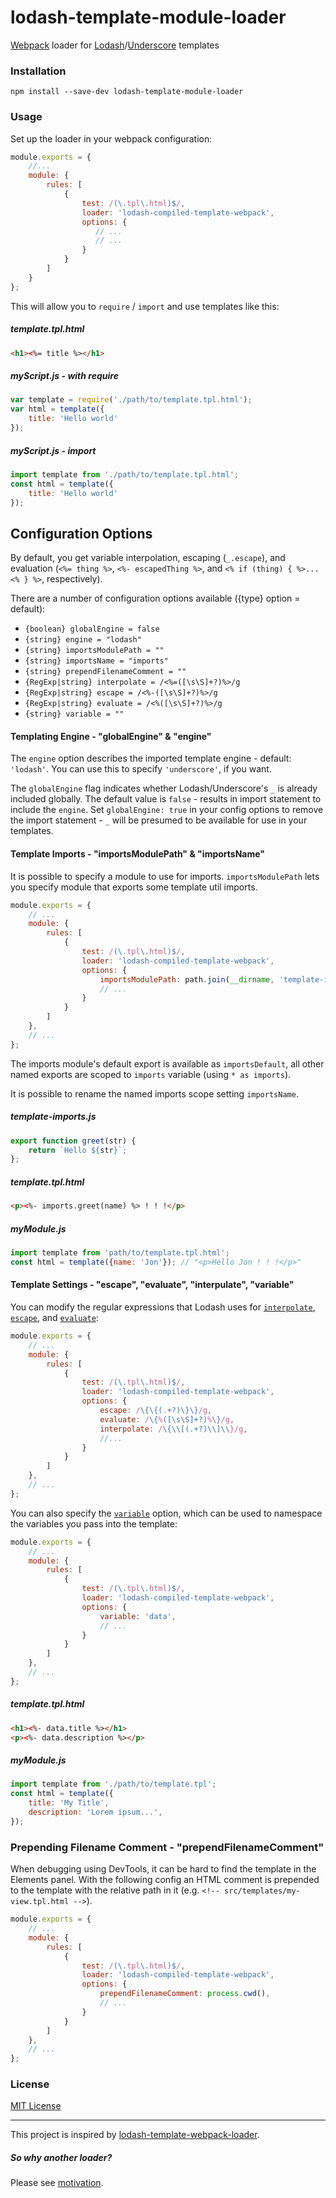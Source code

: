 # lodash-template-module-loader

[Webpack](https://webpack.js.org/) loader for [Lodash](https://lodash.com/docs#template)/[Underscore](https://underscorejs.org/#template) templates

### Installation

    npm install --save-dev lodash-template-module-loader

### Usage

Set up the loader in your webpack configuration:

```js
module.exports = {
    //...
    module: {
        rules: [
            {
                test: /(\.tpl\.html)$/,
                loader: 'lodash-compiled-template-webpack',
                options: {
                   // ...
                   // ...
                }
            }
        ]
    }
};
```

This will allow you to `require` / `import` and use templates like this:

##### template.tpl.html
```html
<h1><%= title %></h1>
```

##### myScript.js - with require
```js
var template = require('./path/to/template.tpl.html');
var html = template({
    title: 'Hello world'
});
```
##### myScript.js - import
```js
import template from './path/to/template.tpl.html';
const html = template({
    title: 'Hello world'
});
```

## Configuration Options

By default, you get variable interpolation, escaping (`_.escape`), and evaluation (`<%= thing %>`, `<%- escapedThing %>`, and `<% if (thing) { %>...<% } %>`, respectively).

There are a number of configuration options available ({type} option = default):

* `{boolean} globalEngine = false`
* `{string} engine = "lodash"`
* `{string} importsModulePath = ""`
* `{string} importsName = "imports"`
* `{string} prependFilenameComment = ""`
* `{RegExp|string} interpolate = /<%=([\s\S]+?)%>/g`
* `{RegExp|string} escape = /<%-([\s\S]+?)%>/g`
* `{RegExp|string} evaluate = /<%([\s\S]+?)%>/g`
* `{string} variable = ""`

#### Templating Engine - "globalEngine" & "engine"

The `engine` option describes the imported template engine - default: `'lodash'`. You can use this to specify `'underscore'`, if you want.

The `globalEngine` flag indicates whether Lodash/Underscore's `_` is already included globally.
The default value is `false` - results in import statement to include the `engine`. Set `globalEngine: true` in your config options to remove the import statement - `_` will be presumed to be available for use in your templates.


#### Template Imports - "importsModulePath" & "importsName"

It is possible to specify a module to use for imports. `importsModulePath` lets you specify module that exports some template util imports.

```js
module.exports = {
    // ...
    module: {
        rules: [
            {
                test: /(\.tpl\.html)$/,
                loader: 'lodash-compiled-template-webpack',
                options: {
                    importsModulePath: path.join(__dirname, 'template-imports'),
                    // ...
                }
            }
        ]
    },
    // ...
};
```
The imports module's default export is available as `importsDefault`, all other named exports are scoped to `imports` variable (using `* as imports`).

It is possible to rename the named imports scope setting `importsName`.

##### template-imports.js

```js
export function greet(str) {
    return `Hello ${str}`;
};
```
##### template.tpl.html

```html
<p><%- imports.greet(name) %> ! ! !</p>
```
##### myModule.js

```js
import template from 'path/to/template.tpl.html';
const html = template({name: 'Jon'}); // "<p>Hello Jon ! ! !</p>"
```

#### Template Settings - "escape", "evaluate", "interpulate", "variable"

You can modify the regular expressions that Lodash uses for [`interpolate`](https://lodash.com/docs#templateSettings-interpolate), [`escape`](https://lodash.com/docs#templateSettings-escape), and [`evaluate`](https://lodash.com/docs#templateSettings-evaluate):

```js
module.exports = {
    // ...
    module: {
        rules: [
            {
                test: /(\.tpl\.html)$/,
                loader: 'lodash-compiled-template-webpack',
                options: {
                    escape: /\{\{(.+?)\}\}/g,
                    evaluate: /\{%([\s\S]+?)%\}/g,
                    interpolate: /\{\\[(.+?)\\]\\}/g,
                    //...
                }
            }
        ]
    },
    // ...
};
```

You can also specify the [`variable`](https://lodash.com/docs#templateSettings-variable) option, which can be used to namespace the variables you pass into the template:

```js
module.exports = {
    // ...
    module: {
        rules: [
            {
                test: /(\.tpl\.html)$/,
                loader: 'lodash-compiled-template-webpack',
                options: {
                    variable: 'data',
                    // ...
                }
            }
        ]
    },
    // ...
};
```

##### template.tpl.html

```html
<h1><%- data.title %></h1>
<p><%- data.description %></p>
```

##### myModule.js

```js
import template from './path/to/template.tpl';
const html = template({
    title: 'My Title',
    description: 'Lorem ipsum...',
});
```

### Prepending Filename Comment - "prependFilenameComment"

When debugging using DevTools, it can be hard to find the template in the Elements panel. With the following config an HTML comment is prepended to the template with the relative path in it (e.g. `<!-- src/templates/my-view.tpl.html -->`).

```js
module.exports = {
    // ...
    module: {
        rules: [
            {
                test: /(\.tpl\.html)$/,
                loader: 'lodash-compiled-template-webpack',
                options: {
                    prependFilenameComment: process.cwd(),
                    // ...
                }
            }
        ]
    },
    // ...
};
```

### License

[MIT License](LICENSE)

---

This project is inspired by [lodash-template-webpack-loader](https://github.com/kmck/lodash-template-webpack-loader). 

##### So why another loader? 
Please see [motivation](Motivation.md).